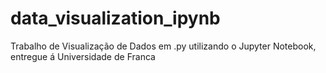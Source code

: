 # data_visualization_ipynb
Trabalho de Visualização de Dados em .py utilizando o Jupyter Notebook, entregue á Universidade de Franca
